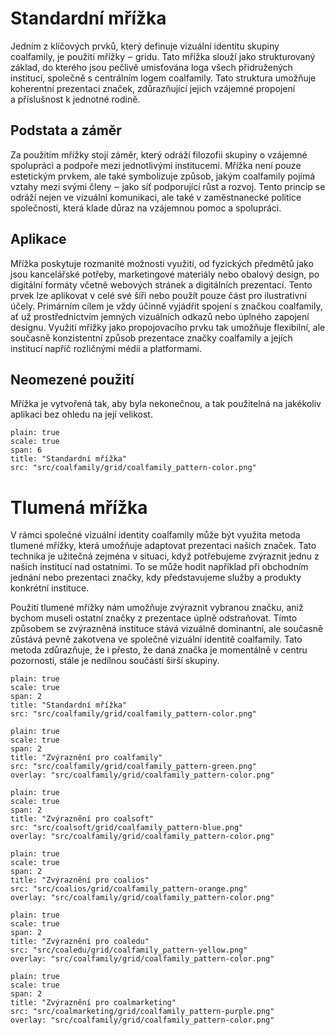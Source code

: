 # Standardní mřížka
Jedním z klíčových prvků, který definuje vizuální identitu skupiny coalfamily, je použití mřížky ‒ gridu. Tato mřížka slouží jako strukturovaný základ, do kterého jsou pečlivě umisťována loga všech přidružených institucí, společně s centrálním logem coalfamily. Tato struktura umožňuje koherentní prezentaci značek, zdůrazňující jejich vzájemné propojení a příslušnost k jednotné rodině.
## Podstata a záměr
Za použitím mřížky stojí záměr, který odráží filozofii skupiny o vzájemné spolupráci a podpoře mezi jednotlivými institucemi.
Mřížka není pouze estetickým prvkem, ale také symbolizuje způsob, jakým coalfamily pojímá vztahy mezi svými členy ‒ jako síť podporující růst a rozvoj. Tento princip se odráží nejen ve vizuální komunikaci, ale také v zaměstnanecké politice společnosti, která klade důraz na vzájemnou pomoc a spolupráci.
## Aplikace
Mřížka poskytuje rozmanité možnosti využití, od fyzických předmětů jako jsou kancelářské potřeby, marketingové materiály nebo obalový design, po digitální formáty včetně webových stránek a digitálních prezentací. Tento prvek lze aplikovat v celé své šíři nebo použít pouze část pro ilustrativní účely.
Primárním cílem je vždy účinně vyjádřit spojení s značkou coalfamily, ať už prostřednictvím jemných vizuálních odkazů nebo úplného zapojení designu. Využití mřížky jako propojovacího prvku tak umožňuje flexibilní, ale současně konzistentní způsob prezentace značky coalfamily a jejích institucí napříč rozličnými médii a platformami.
## Neomezené použití
Mřížka je vytvořená tak, aby byla nekonečnou, a tak použitelná na jakékoliv aplikaci bez ohledu na její velikost. 

```image
plain: true
scale: true
span: 6
title: "Standardní mřížka"
src: "src/coalfamily/grid/coalfamily_pattern-color.png"
```

# Tlumená mřížka
V rámci společné vizuální identity coalfamily může být využita metoda tlumené mřížky, která umožňuje adaptovat prezentaci našich značek. Tato technika je užitečná zejména v situaci, když potřebujeme zvýraznit jednu z našich institucí nad ostatními. To se může hodit například při obchodním jednání nebo prezentaci značky, kdy představujeme služby a produkty konkrétní instituce.

Použití tlumené mřížky nám umožňuje zvýraznit vybranou značku, aniž bychom museli ostatní značky z prezentace úplně odstraňovat. Tímto způsobem se zvýrazněná instituce stává vizuálně dominantní, ale současně zůstává pevně zakotvena ve společné vizuální identitě coalfamily. Tato metoda zdůrazňuje, že i přesto, že daná značka je momentálně v centru pozornosti, stále je nedílnou součástí širší skupiny.

```image
plain: true
scale: true
span: 2
title: "Standardní mřížka"
src: "src/coalfamily/grid/coalfamily_pattern-color.png"
```
```image
plain: true
scale: true
span: 2
title: "Zvýraznění pro coalfamily"
src: "src/coalfamily/grid/coalfamily_pattern-green.png"
overlay: "src/coalfamily/grid/coalfamily_pattern-color.png"
```
```image
plain: true
scale: true
span: 2
title: "Zvýraznění pro coalsoft"
src: "src/coalsoft/grid/coalfamily_pattern-blue.png"
overlay: "src/coalfamily/grid/coalfamily_pattern-color.png"
```
```image
plain: true
scale: true
span: 2
title: "Zvýraznění pro coalios"
src: "src/coalios/grid/coalfamily_pattern-orange.png"
overlay: "src/coalfamily/grid/coalfamily_pattern-color.png"
```
```image
plain: true
scale: true
span: 2
title: "Zvýraznění pro coaledu"
src: "src/coaledu/grid/coalfamily_pattern-yellow.png"
overlay: "src/coalfamily/grid/coalfamily_pattern-color.png"
```
```image
plain: true
scale: true
span: 2
title: "Zvýraznění pro coalmarketing"
src: "src/coalmarketing/grid/coalfamily_pattern-purple.png"
overlay: "src/coalfamily/grid/coalfamily_pattern-color.png"
```